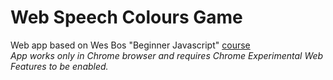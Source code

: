 # Web Speech Colours Game
Web app based on Wes Bos "Beginner Javascript" [course](https://wesbos.com/beginner-javascript/)  
*App works only in Chrome browser and requires Chrome Experimental Web Features to be enabled.*